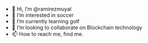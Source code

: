 - 👋 Hi, I’m @ramirezmuyal
- 👀 I’m interested in soccer
- 🌱 I’m currently learning golf
- 💞️ I’m looking to collaborate on Blockchain technology
- 📫 How to reach me, find me.

<!---
ramirezmuyal/ramirezmuyal is a ✨ special ✨ repository because its `README.md` (this file) appears on your GitHub profile.
You can click the Preview link to take a look at your changes.
--->

